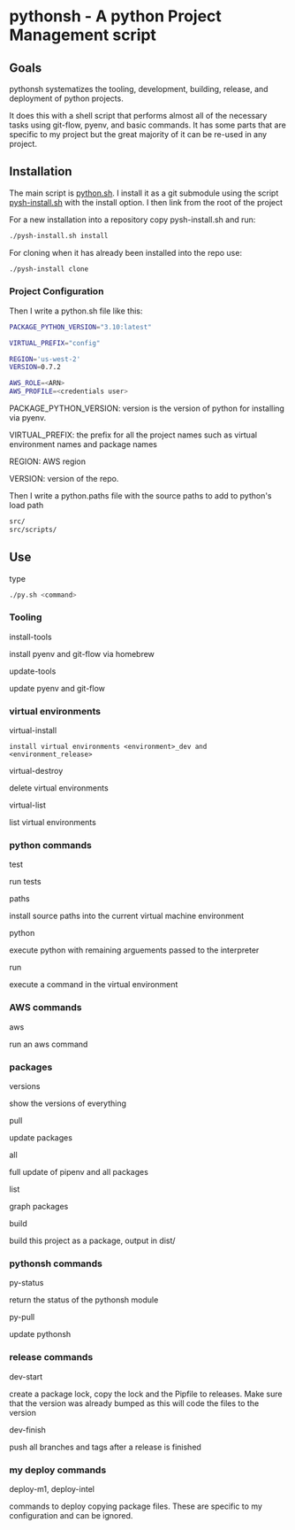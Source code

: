 # pythonsh - A python Project Management script

## Goals

pythonsh systematizes the tooling, development, building, release, and deployment of python projects.

It does this with a shell script that performs almost all of the necessary tasks using git-flow, pyenv,
and basic commands. It has some parts that are specific to my project but the great majority of it
can be re-used in any project.

## Installation

The main script is [python.sh](pythonsh/python.sh). I install it as a git submodule
using the script [pysh-install.sh](pythonsh/pysh-install.sh) with the install option.
I then link from the root of the project 

For a new installation into a repository copy pysh-install.sh and run:

```bash
./pysh-install.sh install
```

For cloning when it has already been installed into  the repo use:

```bash
./pysh-install clone
```

### Project Configuration

Then I write a python.sh file like this:

```bash
PACKAGE_PYTHON_VERSION="3.10:latest"

VIRTUAL_PREFIX="config"

REGION='us-west-2'
VERSION=0.7.2

AWS_ROLE=<ARN>
AWS_PROFILE=<credentials user>
````

PACKAGE_PYTHON_VERSION: version is the version of python for installing via pyenv.

VIRTUAL_PREFIX: the prefix for all the project names such as virtual environment names and package names

REGION: AWS region

VERSION: version of the repo.

Then I write a python.paths file with the source paths to add to python's load path

```bash
src/
src/scripts/
```

## Use

type 
```bash
./py.sh <command>
```

### Tooling

install-tools

install pyenv and git-flow via homebrew

update-tools

update pyenv and git-flow 


### virtual environments

virtual-install

```
install virtual environments <environment>_dev and <environment_release>
```

virtual-destroy

delete virtual environments

virtual-list

list virtual environments


### python commands

test

run tests

paths

install source paths into the current virtual machine environment

python

execute python with remaining arguements passed to the interpreter

run

execute a command in the virtual environment

### AWS commands

aws

run an aws command

### packages

versions

show the versions of everything

pull

update packages

 
 all

 full update of pipenv and all packages

list

graph packages

build

build this project as a package, output in dist/

### pythonsh commands

py-status

return the status of the pythonsh module

py-pull

update pythonsh

### release commands

dev-start

create a package lock, copy the lock and the Pipfile to releases.
Make sure that the version was already bumped as this will code the files to the version

dev-finish

push all branches and  tags after a release is finished


### my deploy commands

deploy-m1, deploy-intel

commands to deploy copying package files. These are specific to my configuration
and can be ignored.